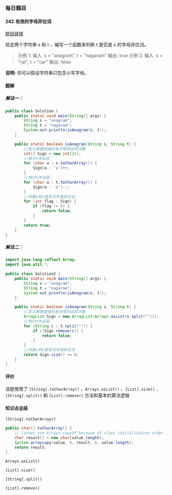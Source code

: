 ### 每日题目

#### 242.有效的字母异位词

[题目链接](https://leetcode-cn.com/problems/valid-anagram/)

给定两个字符串 s 和 t ，编写一个函数来判断 t 是否是 s 的字母异位词。

> 示例 1: 输入: s = "anagram", t = "nagaram" 输出: true
> 示例 2: 输入: s = "rat", t = "car" 输出: false

**说明:** 你可以假设字符串只包含小写字母。

#### 题解

##### 解法一：

```java
public class Solution {
    public static void main(String[] args) {
        String s = "anagram";
        String t = "nagaram";
        System.out.println(isAnagram(s, t));
    }

    public static boolean isAnagram(String s, String t) {
        //定义新数组储存各字母的出现次数
        int[] Sign = new int[26];
        //统计s中出现
        for (char a : s.toCharArray()) {
            Sign[a - 'a']++;
        }
        //统计t中出现
        for (char a : t.toCharArray()) {
            Sign[a - 'a']--;
        }
        //判断s和t是否为字母异位词
        for (int flag : Sign) {
            if (flag != 0) {
                return false;
            }
        }
        return true;
    }
}
```

##### 解法二：

```java
import java.lang.reflect.Array;
import java.util.*;

public class Solution2 {
    public static void main(String[] args) {
        String s = "anagram";
        String t = "nagaram";
        System.out.println(isAnagram(s, t));
    }

    public static boolean isAnagram(String s, String t) {
        //定义新数组储存各字母的出现次数
        ArrayList Sign = new ArrayList(Arrays.asList(s.split("")));
        //统计t中出现
        for (String c : t.split("")) {
            if (!Sign.remove(c)) {
                return false;
            }
        }
        //判断s和t是否为字母异位词
        return Sign.size() == 0;
    }
}
```

#### 评价

该题使用了 `[String].toCharArray()` 、`Arrays.asList()` 、`[List].size()` 、`[String].split()` 和 `[List].remove()` 方法和基本的算法逻辑

#### 知识点总结

`[String].toCharArray()`

```java
public char[] toCharArray() {
    // Cannot use Arrays.copyOf because of class initialization order issues
    char result[] = new char[value.length];
    System.arraycopy(value, 0, result, 0, value.length);
    return result;
}
```

`Arrays.asList()`



`[List].size()`



`[String].split()`



`[List].remove()`



